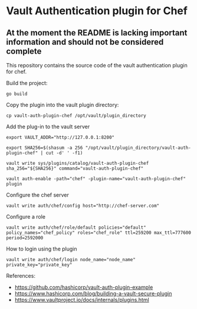 # Vault Authentication plugin for Chef

## At the moment the README is lacking important information and should not be considered complete

This repository contains the source code of the vault authentication plugin for chef.

Build the project:

~~~
go build
~~~

Copy the plugin into the vault plugin directory:

~~~
cp vault-auth-plugin-chef /opt/vault/plugin_directory
~~~

Add the plug-in to the vault server
~~~
export VAULT_ADDR="http://127.0.0.1:8200"

export SHA256=$(shasum -a 256 "/opt/vault/plugin_directory/vault-auth-plugin-chef" | cut -d' ' -f1)

vault write sys/plugins/catalog/vault-auth-plugin-chef sha_256="${SHA256}" command="vault-auth-plugin-chef"

vault auth-enable -path="chef" -plugin-name="vault-auth-plugin-chef" plugin
~~~

Configure the chef server
~~~
vault write auth/chef/config host="http://chef-server.com"
~~~

Configure a role
~~~
vault write auth/chef/role/default policies="default" policy_names="chef_policy" roles="chef_role" ttl=259200 max_ttl=777600 period=2592000
~~~

How to login using the plugin
~~~
vault write auth/chef/login node_name="node_name" private_key="private_key"
~~~


References:

* https://github.com/hashicorp/vault-auth-plugin-example
* https://www.hashicorp.com/blog/building-a-vault-secure-plugin
* https://www.vaultproject.io/docs/internals/plugins.html
